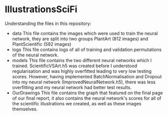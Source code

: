 # IllustrationsSciFi
Understanding the files in this repository:
- data
This file contains the images which were used to train the neural network, they are split into two groups PlantArt (812 images) and PlantScientific (592 images)
- logs
This file contains logs of all of training and validation permutations of the neural network.
- models
This file contains the two different neural networks which I trained. ScientificVSArt.h5 was created before I understood regularisation and was highly overfitted leading to very low testing scores. However, having implemented BatchNormalisation and Dropout into my neural network (ImprovedNeuralNetwork.h5), there was less overfitting and my neural network had better test results.
- OurDrawings
This file contains the graph that featured on the final page of our final report, it also contains the neural network's scores for all of the scientific illustrations we created, as well as these images themselves.

